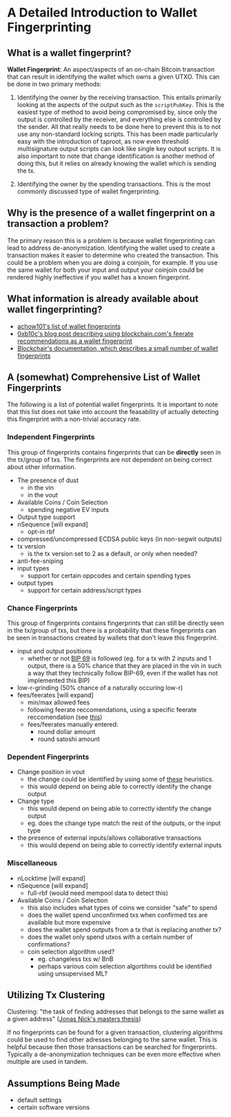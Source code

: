 # A Detailed Introduction to Wallet Fingerprinting

## What is a wallet fingerprint?

__Wallet Fingerprint__: An aspect/aspects of an on-chain Bitcoin transaction that can result in identifying the wallet which owns a given UTXO.
This can be done in two primary methods:

1. Identifying the owner by the receiving transaction. This entails primarily looking at the aspects of the output such as the `scriptPubKey`.
This is the easiest type of method to avoid being compromised by, since only the output is controlled by the receiver, and everything else
is controlled by the sender. All that really needs to be done here to prevent this is to not use any non-standard locking scripts. This has been
made particularly easy with the introduction of taproot, as now even threshold multisignature output scripts can look like single key output scripts.
It is also important to note that change identification is another method of doing this, but it relies on already knowing the wallet which is sending
the tx.

2. Identifying the owner by the spending transactions. This is the most commonly discussed type of wallet fingerprinting.

## Why is the presence of a wallet fingerprint on a transaction a problem?
The primary reason this is a problem is because wallet fingerprinting can lead to address de-anonymization. Identifying the wallet used to create a transaction makes it easier to determine who created the transaction.
This could be a problem when you are doing a coinjoin, for example. If you use the same wallet for both your input and output your coinjoin could be rendered highly ineffective if you wallet has a known fingerprint.

## What information is already available about wallet fingerprinting?

- [achow101's list of wallet fingerprints](https://github.com/achow101/wallet-fingerprinting/blob/main/fingerprints.md)
- [0xb10c's blog post describing using blockchain.com's feerate recommendations as a wallet fingerprint](https://b10c.me/observations/03-blockchaincom-recommendations/)
- [Blockchair's documentation, which describes a small number of wallet fingerprints](https://blockchair.com/api/docs#link_M6)

## A (somewhat) Comprehensive List of Wallet Fingerprints

The following is a list of potential wallet fingerprints. It is important to note that this list does not take into account the feasability of actually detecting this fingerprint with a non-trivial accuracy rate.

### Independent Fingerprints

This group of fingerprints contains fingerprints that can be __directly__ seen in the tx/group of txs. The fingerprints are not dependent on being correct about other information.

- The presence of dust
    - in the vin
    - in the vout
- Available Coins / Coin Selection
    - spending negative EV inputs
- Output type support
- nSequence [will expand]
    - opt-in rbf
- compressed/uncompressed ECDSA public keys (in non-segwit outputs)
- tx version
    - is the tx version set to 2 as a default, or only when needed?
- anti-fee-sniping
- input types
    - support for certain oppcodes and certain spending types
- output types
    - support for certain address/script types

### Chance Fingerprints

This group of fingerprints contains fingerprints that can still be directly seen in the tx/group of txs, but there is a probability that these fingerprints can be seen in transactions created by wallets that don't leave this fingerprint.

- input and output positions
    - whether or not [BIP 69](https://github.com/bitcoin/bips/blob/master/bip-0069.mediawiki) is followed (eg. for a tx with 2 inputs and 1 output, there is a 50% chance that they are placed in the vin in such a way that they technically follow BIP-69, even if the wallet has not implemented this BIP)
- low-r-grinding (50% chance of a naturally occuring low-r)
- fees/feerates [will expand]
    - min/max allowed fees
    - following feerate reccomendations, using a specific feerate reccomendation (see [this](https://b10c.me/observations/03-blockchaincom-recommendations/))
    - fees/feerates manually entered:
        - round dollar amount
        - round satoshi amount

### Dependent Fingerprints
- Change position in vout
    - the change could be identified by using some of [these](https://en.bitcoin.it/wiki/Privacy#Change_address_detection) heuristics.
    - this would depend on being able to correctly identify the change output
- Change type
    - this would depend on being able to correctly identify the change output
    - eg. does the change type match the rest of the outputs, or the input type
- the presence of external inputs/allows collaborative transactions
    - this would depend on being able to correctly identify external inputs

### Miscellaneous
- nLocktime [will expand]
- nSequence [will expand]
    - full-rbf (would need mempool data to detect this)
- Available Coins / Coin Selection
    - this also includes what types of coins we consider "safe" to spend
    - does the wallet spend unconfirmed txs when confirmed txs are available but more expensive
    - does the wallet spend outputs from a tx that is replacing another tx?
    - does the wallet only spend utxos with a certain number of confirmations?
    - coin selection algorithm used?
        - eg. changeless txs w/ BnB
        - perhaps various coin selection algortihms could be identified using unsupervised ML?

## Utilizing Tx Clustering

Clustering: "the task of finding addresses that belongs to the same wallet as a given address" ([Jonas Nick's masters thesis](https://jonasnick.github.io/papers/thesis.pdf))

If no fingerprints can be found for a given transaction, clustering algorithms could be used to find other adresses belonging to the same wallet. This is helpful because then those transactions can be searched for fingerprints. Typically a de-anonymization techniques can be even more effective when multiple are used in tandem. 

## Assumptions Being Made
- default settings
- certain software versions
